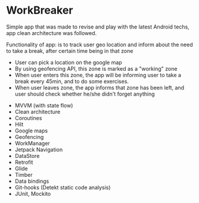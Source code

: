 # WorkBreaker
Simple app that was made to revise and play with the latest Android techs, app clean architecture was followed. 

Functionality of app: is to track user geo location and inform about the need to take a break, after certain time being in that zone
- User can pick a location on the google map
- By using geofencing API, this zone is marked as a "working" zone
- When user enters this zone, the app will be informing user to take a break every 45min, and to do some exercises.
- When user leaves zone, the app informs that zone has been left, and user should check whether he/she didn't forget anything


* MVVM (with state flow)
* Clean architecture
* Coroutines
* Hilt
* Google maps
* Geofencing
* WorkManager
* Jetpack Navigation
* DataStore
* Retrofit
* Glide
* Timber
* Data bindings
* Git-hooks (Detekt static code analysis)
* JUnit, Mockito
